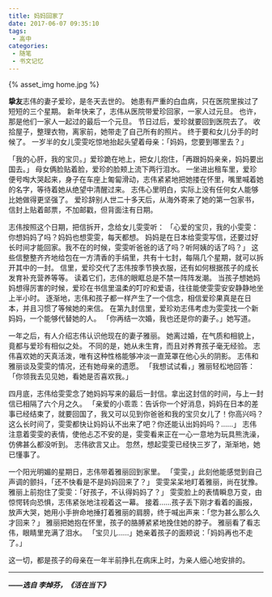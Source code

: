 ```yaml
---
title: 妈妈回家了
date: 2017-06-07 09:35:10
tags: 
 - 高中
categories:
 - 随笔
 - 书文记忆
---
```


{% asset_img home.jpg %}

**挚友**志伟的妻子爱珍，是冬天去世的。
她患有严重的白血病，只在医院里挨过了短短的三个星期。
新年快来了，志伟从医院带爱珍回家，一家人过元旦。
也许，那是他们一家人一起过的最后一个元旦。
节日过后，爱珍就要回到医院去了。
收拾屋子，整理衣物，离家前，她带走了自己所有的照片。
终于要和女儿分手的时候了。
一岁半的女儿雯雯吃惊地抬起头望着母亲：「妈妈，您要到哪里去？」

<!-- more -->

「我的心肝，我的宝贝。」爱珍跪在地上，把女儿抱住，「再跟妈妈亲亲，妈妈要出国去。」
母女俩脸贴着脸，爱珍的脸颊上流下两行泪水。
一坐进出租车里，爱珍便号啕大哭起来，身子在车座上匍匐滑动，志伟紧紧地把她搂在怀里，嘴里喊着她的名字，等待着她从绝望中清醒过来。
志伟心里明白，实际上没有任何女人能够比她做得更坚强了。
爱珍辞别人世二十多天后，从海外寄来了她的第一包家书，信封上贴着邮票，不加邮戳，但背面注有日期。

志伟按照这个日期，把信拆开，念给女儿雯雯听：
「心爱的宝贝，我的小雯雯：你想妈妈了吗？妈妈也想雯雯，每天都想。
妈妈是在日本给雯雯写信，还要过好长时间才能回家。我不在的时候，雯雯听爸爸的话了吗？听阿姨的话了吗？」
这些信整整齐齐地给包在一方清香的手绢里，共有十七封，每隔几个星期，就可以拆开其中的一封。
信里，爱珍交代了志伟按季节换衣服，还有如何根据孩子的成长发育补充营养等等。
读着它们，志伟的眼眶总是不禁一阵阵发潮。
当孩子想她妈妈想得厉害的时候，爱珍在书信里温柔的叮咛和爱语，往往能使雯雯安安静静地坐上半小时。
逐渐地，志伟和孩子都一样产生了一个信念，相信爱珍果真是在日本，并且习惯了等候她的来信。
在第九封信里，爱珍劝志伟考虑为雯雯找一个新妈妈，一个能够代替她的人。
「你再结一次婚，我也还是你的妻子。」她写道。

一年之后，有人介绍志伟认识他现在的妻子雅丽。
她离过婚，在气质和相貌上，竟都与爱珍有相似之处。
不同的是，她从未生育，而且对养育孩子毫无经验。
志伟喜欢她的天真活泼，唯有这种性格能够冲淡一直笼罩在他心头的阴影。
志伟和雅丽谈及雯雯的情况，还有她母亲的遗愿。
「我想试试看，」雅丽轻松地回答：「你领我去见见她，看她是否喜欢我。」

四月底，志伟给雯雯念了她妈妈写来的最后一封信。拿出这封信的时间，与上一封信已相隔了六个月之久。
「亲爱的小乖乖：告诉你一个好消息，妈妈在日本的差事已经结束了，就要回国了，我又可以见到你爸爸和我的宝贝女儿了！你高兴吗？这么长时间了，雯雯都快让妈妈认不出来了吧？你还能认出妈妈吗？……」
志伟注意着雯雯的表情，使他忐忑不安的是，雯雯看来正在一心一意地为玩具熊洗澡，仿佛甚么都没听到。
志伟欲言又止。
忽然，想起雯雯已经快三岁了，渐渐地，她已懂事了。

一个阳光明媚的星期日，志伟带着雅丽回到家里。
「雯雯，」此刻他能感觉到自己声调的颤抖，「还不快看是不是妈妈回来了？」
雯雯呆呆地盯着雅丽，尚在犹豫。
雅丽上前抱住了雯雯：「好孩子，不认得妈妈了？」
雯雯脸上的表情瞬息万变，由惊愕转向恐惧，志伟紧张地注视着这一幕。
接着……孩子丢下刚才看着的画报，放声大哭，她用小手拚命地捶打着雅丽的肩膀，终于喊出声来：「您为甚么那么久才回来？」
雅丽把她抱在怀里，孩子的胳膊紧紧地挽住她的脖子。
雅丽看了看志伟，眼睛里充满了泪水。
「宝贝儿……」她亲着孩子的面颊说：「妈妈再也不走了。」

这一切，都是孩子的母亲在一年半前挣扎在病床上时，为亲人细心地安排的。


---
***——选自 李焯芬，《活在当下》***
